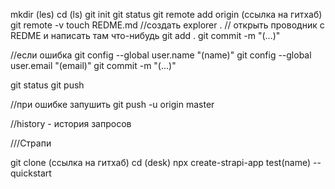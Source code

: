 mkdir (les)
cd (ls)
git init
git status
git remote add origin (ссылка на гитхаб)
git remote -v
touch REDME.md //создать
explorer . // открыть проводник с REDME и написать там что-нибудь
git add .
git commit -m "(...)"

//если ошибка
git config --global user.name "(name)"
git config --global user.email "(email)"
git commit -m "(...)"

git status
git push

//при ошибке запушить
git push -u origin master

//history - история запросов



///Страпи

git clone (ссылка на гитхаб)
cd (desk)
npx  create-strapi-app test(name) --quickstart
